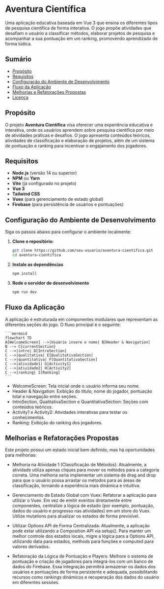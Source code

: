 # Aventura Científica

Uma aplicação educativa baseada em Vue 3 que ensina os diferentes tipos de pesquisa científica de forma interativa. O jogo propõe atividades que desafiam o usuário a classificar métodos, elaborar projetos de pesquisa e acompanhar a sua pontuação em um ranking, promovendo aprendizado de forma lúdica.

## Sumário

- [Propósito](#propósito)
- [Requisitos](#requisitos)
- [Configuração do Ambiente de Desenvolvimento](#configuração-do-ambiente-de-desenvolvimento)
- [Fluxo da Aplicação](#fluxo-da-aplicação)
- [Melhorias e Refatorações Propostas](#melhorias-e-refatorações-propostas)
- [Licença](#licença)

## Propósito

O projeto **Aventura Científica** visa oferecer uma experiência educativa e interativa, onde os usuários aprendem sobre pesquisa científica por meio de atividades práticas e desafios. O jogo apresenta conteúdos teóricos, atividades de classificação e elaboração de projetos, além de um sistema de pontuação e ranking para incentivar o engajamento dos jogadores.

## Requisitos

- **Node.js** (versão 14 ou superior)
- **NPM** ou **Yarn**
- **Vite** (já configurado no projeto)
- **Vue 3**
- **Tailwind CSS**
- **Vuex** (para gerenciamento de estado global)
- **Firebase** (para persistência de usuários e pontuações)

## Configuração do Ambiente de Desenvolvimento

Siga os passos abaixo para configurar o ambiente localmente:

1. **Clone o repositório:**

   ```bash
   git clone https://github.com/seu-usuario/aventura-cientifica.git
   cd aventura-cientifica
   ```

2. **Instale as dependências**

   ```bash
   npm install
   ```

3. **Rode o servidor de desenvolvimento**

   ```bash
   npm run dev
   ```

## Fluxo da Aplicação

A aplicação é estruturada em componentes modulares que representam as diferentes seções do jogo. O fluxo principal é o seguinte:

    ```mermaid
    flowchart TD
    A[WelcomeScreen] -->|Usuário insere o nome| B[Header & Navigation]
    B --> C{currentSection}
    C -->|intro| D[IntroSection]
    C -->|qualitativa| E[QualitativaSection]
    C -->|quantitativa| F[QuantitativaSection]
    C -->|atividade1| G[Activity1]
    C -->|atividade2| H[Activity2]
    C -->|ranking| I[Ranking]
    ```

- WelcomeScreen: Tela inicial onde o usuário informa seu nome.
- Header & Navigation: Exibição do título, nome do jogador, pontuação total e navegação entre seções.
- IntroSection, QualitativaSection e QuantitativaSection: Seções com conteúdos teóricos.
- Activity1 e Activity2: Atividades interativas para testar os conhecimentos.
- Ranking: Exibição do ranking dos jogadores.

## Melhorias e Refatorações Propostas

Este projeto possui um estado inicial bem definido, mas há oportunidades para melhorias:

- Melhoria na Atividade 1 (Classificação de Métodos):
Atualmente, a atividade utiliza apenas cliques para mover os métodos para a categoria correta. Uma melhoria seria implementar um sistema de drag and drop para que o usuário possa arrastar os métodos para as áreas de classificação, tornando a experiência mais dinâmica e intuitiva.

- Gerenciamento de Estado Global com Vuex:
Refatorar a aplicação para utilizar o Vuex. Em vez de emitir eventos diretamente entre componentes, centralize a lógica de estado (por exemplo, pontuação, dados do usuário e progresso nas atividades) em um store do Vuex. Utilize mutations para atualizar os estados de forma previsível.

- Utilizar Options API de Forma Centralizada:
Atualmente, a aplicação pode estar utilizando a Composition API via setup(). Para manter um melhor controle dos estados locais, migre a lógica para a Options API, utilizando data para estados, methods para funções e computed para valores derivados.

- Refatoração da Lógica de Pontuação e Players:
Melhore o sistema de pontuação e criação de jogadores para integrá-los com um banco de dados do Firebase. Essa integração permitirá armazenar os dados dos usuários e pontuações de forma persistente e adequada, possibilitando recursos como rankings dinâmicos e recuperação dos dados do usuário em diferentes sessões.
